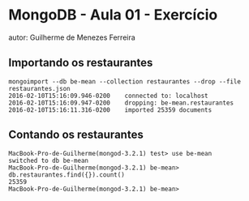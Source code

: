 # MongoDB - Aula 01 - Exercício
autor: Guilherme de Menezes Ferreira

## Importando os restaurantes

```
mongoimport --db be-mean --collection restaurantes --drop --file restaurantes.json
2016-02-10T15:16:09.946-0200	connected to: localhost
2016-02-10T15:16:09.947-0200	dropping: be-mean.restaurantes
2016-02-10T15:16:11.316-0200	imported 25359 documents
```

## Contando os restaurantes

```
MacBook-Pro-de-Guilherme(mongod-3.2.1) test> use be-mean
switched to db be-mean
MacBook-Pro-de-Guilherme(mongod-3.2.1) be-mean> db.restaurantes.find({}).count()
25359
MacBook-Pro-de-Guilherme(mongod-3.2.1) be-mean> 
```
